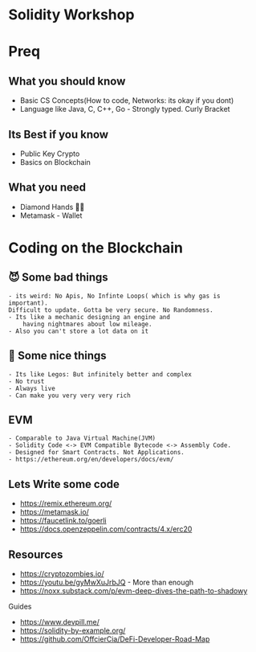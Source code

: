 

# Solidity Workshop






# Preq

## What you should know
 - Basic CS Concepts(How to code, Networks: its okay if you dont)
 - Language like Java, C, C++, Go - Strongly typed. Curly Bracket

## Its Best if you know
 - Public Key Crypto
 - Basics on Blockchain

## What you need
 - Diamond Hands 💎🤲
 - Metamask -  Wallet



# Coding on the Blockchain

 ## 😈 Some bad things 
    - its weird: No Apis, No Infinte Loops( which is why gas is important).
    Difficult to update. Gotta be very secure. No Randomness.
    - Its like a mechanic designing an engine and 
        having nightmares about low mileage.
    - Also you can't store a lot data on it
 
 ## 🍑 Some nice things 
    - Its like Legos: But infinitely better and complex
    - No trust 
    - Always live 
    - Can make you very very very rich

 ## EVM

    - Comparable to Java Virtual Machine(JVM)
    - Solidity Code <-> EVM Compatible Bytecode <-> Assembly Code.
    - Designed for Smart Contracts. Not Applications.
    - https://ethereum.org/en/developers/docs/evm/

## Lets Write some code 

 - https://remix.ethereum.org/
 - https://metamask.io/
 - https://faucetlink.to/goerli
 - https://docs.openzeppelin.com/contracts/4.x/erc20


## Resources 

 - https://cryptozombies.io/
 - https://youtu.be/gyMwXuJrbJQ - More than enough
 - https://noxx.substack.com/p/evm-deep-dives-the-path-to-shadowy

 Guides
 - https://www.devpill.me/
 - https://solidity-by-example.org/
 - https://github.com/OffcierCia/DeFi-Developer-Road-Map

